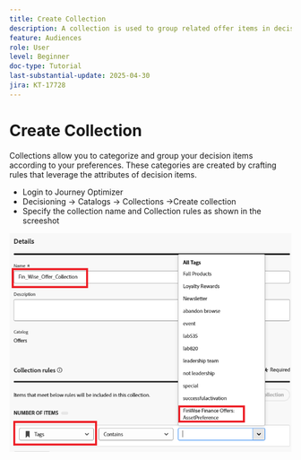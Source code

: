 ```yaml
---
title: Create Collection
description: A collection is used to group related offer items in decisioning, making it easier to manage and organize content around a specific theme, audience, or campaign goal.
feature: Audiences
role: User
level: Beginner
doc-type: Tutorial
last-substantial-update: 2025-04-30
jira: KT-17728
---
```

# Create Collection

Collections allow you to categorize and group your decision items according to your preferences. These categories are created by crafting rules that leverage the attributes of decision items.

* Login to Journey Optimizer
* Decisioning -> Catalogs -> Collections ->Create collection
* Specify the collection name and Collection rules as shown in the screeshot

![create-collection](assets/fin-wise-collection.png)
